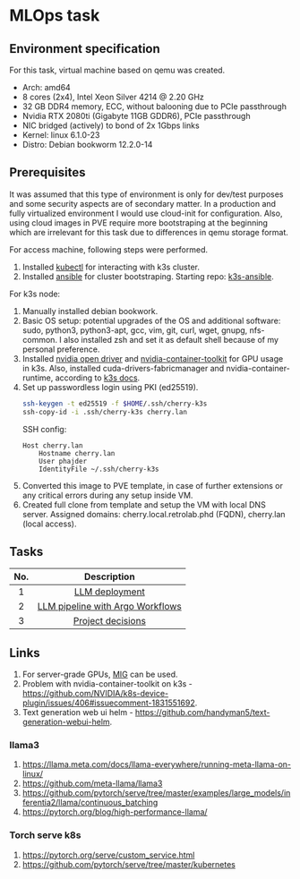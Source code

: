 # MLOps task

## Environment specification
For this task, virtual machine based on qemu was created.

* Arch: amd64
* 8 cores (2x4), Intel Xeon Silver 4214 @ 2.20 GHz
* 32 GB DDR4 memory, ECC, without balooning due to PCIe passthrough
* Nvidia RTX 2080ti (Gigabyte 11GB GDDR6), PCIe passthrough
* NIC bridged (actively) to bond of 2x 1Gbps links
* Kernel: linux 6.1.0-23
* Distro: Debian bookworm 12.2.0-14

## Prerequisites
It was assumed that this type of environment is only for dev/test purposes and some security aspects are of secondary matter. In a production and fully virtualized environment I would use cloud-init for configuration. Also, using cloud images in PVE require more bootstraping at the beginning which are irrelevant for this task due to differences in qemu storage format.

For access machine, following steps were performed.
1. Installed [kubectl](https://kubernetes.io/docs/tasks/tools/install-kubectl-macos/) for interacting with k3s cluster.
2. Installed [ansible](https://formulae.brew.sh/formula/ansible) for cluster bootstraping. Starting repo: [k3s-ansible](https://github.com/k3s-io/k3s-ansible).

For k3s node:
1. Manually installed debian bookwork.
2. Basic OS setup: potential upgrades of the OS and additional software: sudo, python3, python3-apt, gcc, vim, git, curl, wget, gnupg, nfs-common. I also installed zsh and set it as default shell because of my personal preference.
3. Installed [nvidia open driver](https://docs.nvidia.com/cuda/cuda-installation-guide-linux/index.html) and [nvidia-container-toolkit](https://docs.nvidia.com/datacenter/cloud-native/container-toolkit/latest/install-guide.html) for GPU usage in k3s. Also, installed cuda-drivers-fabricmanager and nvidia-container-runtime, according to [k3s docs](https://docs.k3s.io/advanced?_highlight=containerd#nvidia-container-runtime-support).
4. Set up passwordless login using PKI (ed25519).
    ```bash
    ssh-keygen -t ed25519 -f $HOME/.ssh/cherry-k3s
    ssh-copy-id -i .ssh/cherry-k3s cherry.lan
    ```
    SSH config:
    ```
    Host cherry.lan
        Hostname cherry.lan
        User phajder
        IdentityFile ~/.ssh/cherry-k3s
    ```
5. Converted this image to PVE template, in case of further extensions or any critical errors during any setup inside VM.
6. Created full clone from template and setup the VM with local DNS server. Assigned domains: cherry.local.retrolab.phd (FQDN), cherry.lan (local access).

## Tasks

| No. |                         Description                         |
| :-: | :---------------------------------------------------------: |
|  1  |             [LLM deployment](/task-1/README.md)             |
|  2  | [LLM pipeline with Argo Workflows](/llama-argocd/README.md) |
|  3  |            [Project decisions](/task-3/README.md)           |

## Links

1. For server-grade GPUs, [MIG](https://docs.nvidia.com/datacenter/cloud-native/gpu-operator/latest/gpu-operator-mig.html) can be used.
2. Problem with nvidia-container-toolkit on k3s - https://github.com/NVIDIA/k8s-device-plugin/issues/406#issuecomment-1831551692.
3. Text generation web ui helm - https://github.com/handyman5/text-generation-webui-helm.

### llama3
1. https://llama.meta.com/docs/llama-everywhere/running-meta-llama-on-linux/
2. https://github.com/meta-llama/llama3
3. https://github.com/pytorch/serve/tree/master/examples/large_models/inferentia2/llama/continuous_batching
4. https://pytorch.org/blog/high-performance-llama/

### Torch serve k8s
1. https://pytorch.org/serve/custom_service.html
2. https://github.com/pytorch/serve/tree/master/kubernetes


